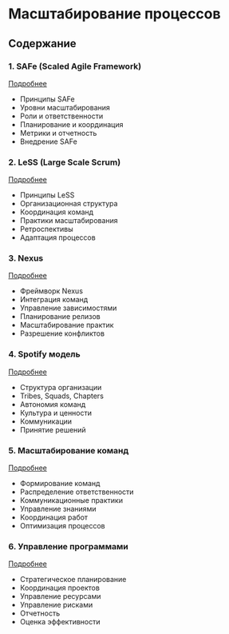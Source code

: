# Масштабирование процессов

## Содержание

### 1. SAFe (Scaled Agile Framework)
[Подробнее](/methodologies/scaling/safe/index.md)
- Принципы SAFe
- Уровни масштабирования
- Роли и ответственности
- Планирование и координация
- Метрики и отчетность
- Внедрение SAFe

### 2. LeSS (Large Scale Scrum)
[Подробнее](/methodologies/scaling/less/index.md)
- Принципы LeSS
- Организационная структура
- Координация команд
- Практики масштабирования
- Ретроспективы
- Адаптация процессов

### 3. Nexus
[Подробнее](/methodologies/scaling/nexus/index.md)
- Фреймворк Nexus
- Интеграция команд
- Управление зависимостями
- Планирование релизов
- Масштабирование практик
- Разрешение конфликтов

### 4. Spotify модель
[Подробнее](/methodologies/scaling/spotify/index.md)
- Структура организации
- Tribes, Squads, Chapters
- Автономия команд
- Культура и ценности
- Коммуникации
- Принятие решений

### 5. Масштабирование команд
[Подробнее](/methodologies/scaling/team-scaling/index.md)
- Формирование команд
- Распределение ответственности
- Коммуникационные практики
- Управление знаниями
- Координация работ
- Оптимизация процессов

### 6. Управление программами
[Подробнее](/methodologies/scaling/program-management/index.md)
- Стратегическое планирование
- Координация проектов
- Управление ресурсами
- Управление рисками
- Отчетность
- Оценка эффективности
